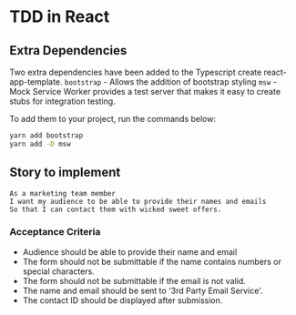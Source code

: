 # TDD in React

## Extra Dependencies
Two extra dependencies have been added to the Typescript create react-app-template.
`bootstrap` - Allows the addition of bootstrap styling
`msw` - Mock Service Worker provides a test server that makes it easy to create stubs for integration testing.

To add them to your project, run the commands below:

``` bash
yarn add bootstrap
yarn add -D msw
```

## Story to implement
```
As a marketing team member
I want my audience to be able to provide their names and emails
So that I can contact them with wicked sweet offers.
```

### Acceptance Criteria
- Audience should be able to provide their name and email
- The form should not be submittable if the name contains numbers or special characters.
- The form should not be submittable if the email is not valid.
- The name and email should be sent to '3rd Party Email Service'.
- The contact ID should be displayed after submission.